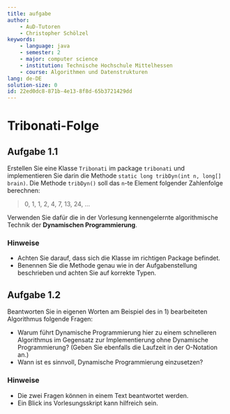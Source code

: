 ```yaml
---
title: aufgabe
author:
    - AuD-Tutoren
    - Christopher Schölzel
keywords:
    - language: java
    - semester: 2
    - major: computer science
    - institution: Technische Hochschule Mittelhessen
    - course: Algorithmen und Datenstrukturen
lang: de-DE
solution-size: 0
id: 22ed0dc8-871b-4e13-8f8d-65b3721429dd
---
```


# Tribonati-Folge

## Aufgabe 1.1

Erstellen Sie eine Klasse `Tribonati` im package `tribonati` und implementieren Sie darin die Methode `static long tribDyn(int n, long[] brain)`. Die Methode `tribDyn()` soll das `n`-te Element folgender Zahlenfolge berechnen:

> 0, 1, 1, 2, 4, 7, 13, 24, ...

Verwenden Sie dafür die in der Vorlesung kennengelernte algorithmische Technik der **Dynamischen Programmierung**.

### Hinweise
* Achten Sie darauf, dass sich die Klasse im richtigen Package befindet.
* Benennen Sie die Methode genau wie in der Aufgabenstellung beschrieben und achten Sie auf korrekte Typen.

## Aufgabe 1.2

Beantworten Sie in eigenen Worten am Beispiel des in 1) bearbeiteten Algorithmus folgende Fragen:
* Warum führt Dynamische Programmierung hier zu einem schnelleren Algorithmus im Gegensatz zur Implementierung ohne Dynamische Programmierung? (Geben Sie ebenfalls die Laufzeit in der O-Notation an.)
* Wann ist es sinnvoll, Dynamische Programmierung einzusetzen?

### Hinweise
* Die zwei Fragen können in einem Text beantwortet werden.
* Ein Blick ins Vorlesungsskript kann hilfreich sein.
